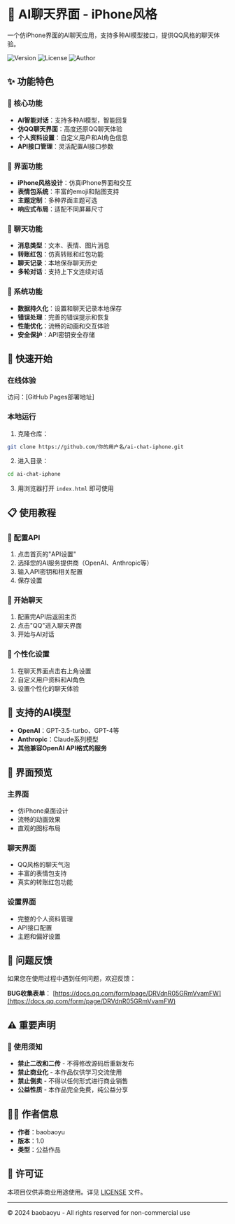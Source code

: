 # 🤖 AI聊天界面 - iPhone风格

一个仿iPhone界面的AI聊天应用，支持多种AI模型接口，提供QQ风格的聊天体验。

![Version](https://img.shields.io/badge/version-1.0-blue.svg)
![License](https://img.shields.io/badge/license-非商业使用-green.svg)
![Author](https://img.shields.io/badge/author-baobaoyu-orange.svg)

## ✨ 功能特色

### 🎯 核心功能
- **AI智能对话**：支持多种AI模型，智能回复
- **仿QQ聊天界面**：高度还原QQ聊天体验
- **个人资料设置**：自定义用户和AI角色信息
- **API接口管理**：灵活配置AI接口参数

### 🎨 界面功能
- **iPhone风格设计**：仿真iPhone界面和交互
- **表情包系统**：丰富的emoji和贴图支持
- **主题定制**：多种界面主题可选
- **响应式布局**：适配不同屏幕尺寸

### 💬 聊天功能
- **消息类型**：文本、表情、图片消息
- **转账红包**：仿真转账和红包功能
- **聊天记录**：本地保存聊天历史
- **多轮对话**：支持上下文连续对话

### 🔧 系统功能
- **数据持久化**：设置和聊天记录本地保存
- **错误处理**：完善的错误提示和恢复
- **性能优化**：流畅的动画和交互体验
- **安全保护**：API密钥安全存储

## 🚀 快速开始

### 在线体验
访问：[GitHub Pages部署地址]

### 本地运行
1. 克隆仓库：
```bash
git clone https://github.com/你的用户名/ai-chat-iphone.git
```

2. 进入目录：
```bash
cd ai-chat-iphone
```

3. 用浏览器打开 `index.html` 即可使用

## 📋 使用教程

### 🔧 配置API
1. 点击首页的"API设置"
2. 选择您的AI服务提供商（OpenAI、Anthropic等）
3. 输入API密钥和相关配置
4. 保存设置

### 💬 开始聊天
1. 配置完API后返回主页
2. 点击"QQ"进入聊天界面
3. 开始与AI对话

### 🎨 个性化设置
1. 在聊天界面点击右上角设置
2. 自定义用户资料和AI角色
3. 设置个性化的聊天体验

## 🎯 支持的AI模型

- **OpenAI**：GPT-3.5-turbo、GPT-4等
- **Anthropic**：Claude系列模型
- **其他兼容OpenAI API格式的服务**

## 📱 界面预览

### 主界面
- 仿iPhone桌面设计
- 流畅的动画效果
- 直观的图标布局

### 聊天界面
- QQ风格的聊天气泡
- 丰富的表情包支持
- 真实的转账红包功能

### 设置界面
- 完整的个人资料管理
- API接口配置
- 主题和偏好设置

## 🐛 问题反馈

如果您在使用过程中遇到任何问题，欢迎反馈：

**BUG收集表单**：
[https://docs.qq.com/form/page/DRVdnR05GRmVvamFW](https://docs.qq.com/form/page/DRVdnR05GRmVvamFW)

## ⚠️ 重要声明

### 📢 使用须知
- **禁止二改和二传** - 不得修改源码后重新发布
- **禁止商业化** - 本作品仅供学习交流使用
- **禁止倒卖** - 不得以任何形式进行商业销售
- **公益性质** - 本作品完全免费，纯公益分享

## 👨‍💻 作者信息

- **作者**：baobaoyu
- **版本**：1.0
- **类型**：公益作品

## 📄 许可证

本项目仅供非商业用途使用。详见 [LICENSE](LICENSE) 文件。

---

© 2024 baobaoyu - All rights reserved for non-commercial use
